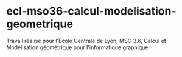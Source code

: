 # ecl-mso36-calcul-modelisation-geometrique
Travail réalisé pour l'École Centrale de Lyon, MSO 3.6, Calcul et Modélisation géométrique pour l'informatique graphique
